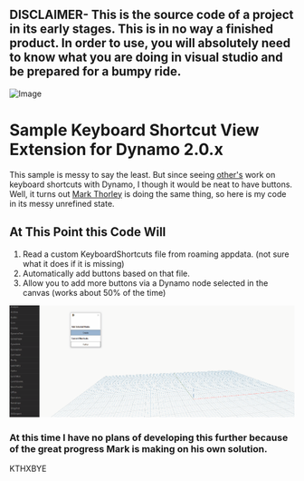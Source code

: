 ## DISCLAIMER- This is the source code of a project in its early stages. This is in no way a finished product. In order to use, you will absolutely need to know what you are doing in visual studio and be prepared for a bumpy ride.

![Image](https://media.giphy.com/media/OCu7zWojqFA1W/giphy.gif)


# Sample Keyboard Shortcut View Extension for Dynamo 2.0.x

This sample is messy to say the least. But since seeing [other's](https://github.com/wynged/DynaFire) work on keyboard shortcuts with Dynamo, I though it would be neat to have buttons. Well, it turns out [Mark Thorley](https://github.com/MarkThorley/designtechViewExtension) is doing the same thing, so here is my code in its messy unrefined state.

## At This Point this Code Will
1. Read a custom KeyboardShortcuts file from roaming appdata. (not sure what it does if it is missing)
2. Automatically add buttons based on that file.
3. Allow you to add more buttons via a Dynamo node selected in the canvas (works about 50% of the time)

![Image](keyboardShortcuts.gif)


### At this time I have no plans of developing this further because of the great progress Mark is making on his own solution.

KTHXBYE
